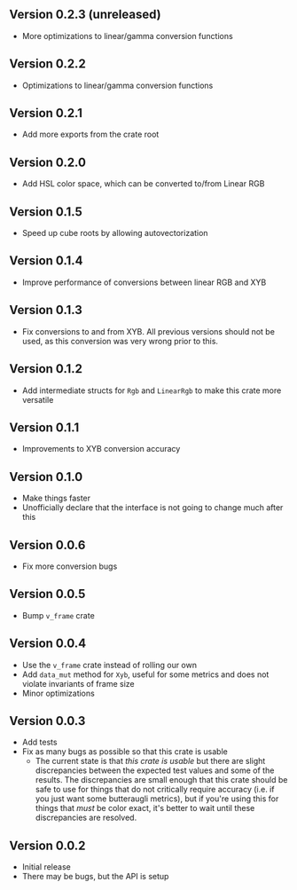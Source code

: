 ## Version 0.2.3 (unreleased)

- More optimizations to linear/gamma conversion functions

## Version 0.2.2

- Optimizations to linear/gamma conversion functions

## Version 0.2.1

- Add more exports from the crate root

## Version 0.2.0

- Add HSL color space, which can be converted to/from Linear RGB

## Version 0.1.5

- Speed up cube roots by allowing autovectorization

## Version 0.1.4

- Improve performance of conversions between linear RGB and XYB

## Version 0.1.3

- Fix conversions to and from XYB. All previous versions should not be used, as this conversion was very wrong prior to this.

## Version 0.1.2

- Add intermediate structs for `Rgb` and `LinearRgb` to make this crate more versatile

## Version 0.1.1

- Improvements to XYB conversion accuracy

## Version 0.1.0

- Make things faster
- Unofficially declare that the interface is not going to change much after this

## Version 0.0.6

- Fix more conversion bugs

## Version 0.0.5

- Bump `v_frame` crate

## Version 0.0.4

- Use the `v_frame` crate instead of rolling our own
- Add `data_mut` method for `Xyb`, useful for some metrics and
  does not violate invariants of frame size
- Minor optimizations

## Version 0.0.3

- Add tests
- Fix as many bugs as possible so that this crate is usable
  - The current state is that _this crate is usable_ but there are slight discrepancies between the expected test values and some of the results. The discrepancies are small enough that this crate should be safe to use for things that do not critically require accuracy (i.e. if you just want some butteraugli metrics), but if you're using this for things that _must_ be color exact, it's better to wait until these discrepancies are resolved.

## Version 0.0.2

- Initial release
- There may be bugs, but the API is setup
